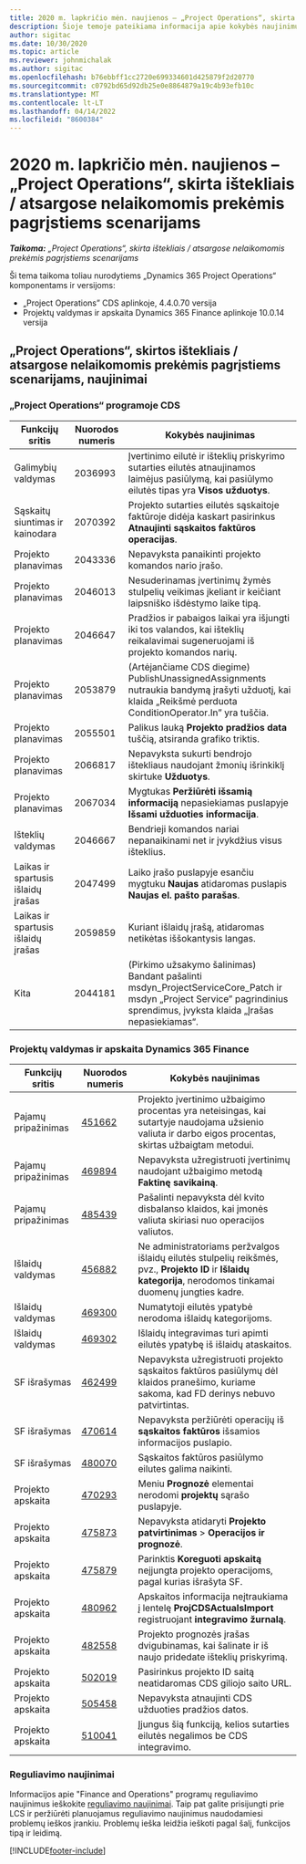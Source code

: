 ```yaml
---
title: 2020 m. lapkričio mėn. naujienos – „Project Operations“, skirta ištekliais / atsargose nelaikomomis prekėmis pagrįstiems scenarijams
description: Šioje temoje pateikiama informacija apie kokybės naujinimus, pasiekiamus 2020 m. lapkričio mėn. „Project Operations Lite”, skirta ištekliais / atsargose nelaikomomis prekėmis pagrįstiems scenarijams.
author: sigitac
ms.date: 10/30/2020
ms.topic: article
ms.reviewer: johnmichalak
ms.author: sigitac
ms.openlocfilehash: b76ebbff1cc2720e699334601d425879f2d20770
ms.sourcegitcommit: c0792bd65d92db25e0e8864879a19c4b93efb10c
ms.translationtype: MT
ms.contentlocale: lt-LT
ms.lasthandoff: 04/14/2022
ms.locfileid: "8600384"
---
```

# <a name="whats-new-november-2020---project-operations-for-resourcenon-stocked-based-scenarios"></a>2020 m. lapkričio mėn. naujienos – „Project Operations“, skirta ištekliais / atsargose nelaikomomis prekėmis pagrįstiems scenarijams

_**Taikoma:** „Project Operations“, skirta ištekliais / atsargose nelaikomomis prekėmis pagrįstiems scenarijams_

Ši tema taikoma toliau nurodytiems „Dynamics 365 Project Operations“ komponentams ir versijoms:

- „Project Operations” CDS aplinkoje, 4.4.0.70 versija
- Projektų valdymas ir apskaita Dynamics 365 Finance aplinkoje 10.0.14 versija

## <a name="updates-to-project-operations-for-resource-non-stocked-based-scenarios"></a>„Project Operations“, skirtos ištekliais / atsargose nelaikomomis prekėmis pagrįstiems scenarijams, naujinimai

### <a name="project-operations-on-cds"></a>„Project Operations“ programoje CDS

| Funkcijų sritis                 | Nuorodos numeris | Kokybės naujinimas                                                                                                                                                                    |
|------------------------------|------------------|-----------------------------------------------------------------------------------------------------------------------------------------------------------------------------------|
|  Galimybių valdymas       | 2036993          | Įvertinimo eilutė ir išteklių priskyrimo sutarties eilutės atnaujinamos laimėjus pasiūlymą, kai pasiūlymo eilutės tipas yra **Visos užduotys**.                                                 |
| Sąskaitų siuntimas ir kainodara          | 2070392          | Projekto sutarties eilutės sąskaitoje faktūroje didėja kaskart pasirinkus **Atnaujinti sąskaitos faktūros operacijas**.                                                                         |
| Projekto planavimas             | 2043336          | Nepavyksta panaikinti projekto komandos nario įrašo.                                                                                                                                  |
| Projekto planavimas             | 2046013          | Nesuderinamas įvertinimų žymės stulpelių veikimas įkeliant ir keičiant laipsniško išdėstymo laike tipą.                                                                                   |
| Projekto planavimas             | 2046647          | Pradžios ir pabaigos laikai yra išjungti iki tos valandos, kai išteklių reikalavimai sugeneruojami iš projekto komandos narių.                                                                      |
| Projekto planavimas             | 2053879          | (Artėjančiame CDS diegime) PublishUnassignedAssignments nutraukia bandymą įrašyti užduotį, kai klaida „Reikšmė perduota ConditionOperator.In” yra tuščia.                       |
| Projekto planavimas             | 2055501          | Palikus lauką **Projekto pradžios data** tuščią, atsiranda grafiko triktis.                                                                                                      |
| Projekto planavimas             | 2066817          | Nepavyksta sukurti bendrojo ištekliaus naudojant žmonių išrinkiklį skirtuke **Užduotys**.                                                                                                   |
| Projekto planavimas             | 2067034          | Mygtukas **Peržiūrėti išsamią informaciją** nepasiekiamas puslapyje **Išsami užduoties informacija**.                                                                                                       |
| Išteklių valdymas          | 2046667          | Bendrieji komandos nariai nepanaikinami net ir įvykdžius visus išteklius.                                                                                                    |
| Laikas ir spartusis išlaidų įrašas | 2047499          | Laiko įrašo puslapyje esančiu mygtuku **Naujas** atidaromas puslapis **Naujas el. pašto parašas**.                                                                                               |
| Laikas ir spartusis išlaidų įrašas | 2059859          | Kuriant išlaidų įrašą, atidaromas netikėtas iššokantysis langas.                                                                                                                         |
| Kita                        | 2044181          | (Pirkimo užsakymo šalinimas) Bandant pašalinti msdyn_ProjectServiceCore_Patch ir msdyn „Project Service” pagrindinius sprendimus, įvyksta klaida „Įrašas nepasiekiamas“.  |

### <a name="project-management-and-accounting-in-dynamics-365-finance"></a>Projektų valdymas ir apskaita Dynamics 365 Finance

| Funkcijų sritis        | Nuorodos numeris | Kokybės naujinimas                                                                                                                                                            |
|---------------------|------------------|---------------------------------------------------------------------------------------------------------------------------------------------------------------------------|
| Pajamų pripažinimas | [451662](https://fix.lcs.dynamics.com/Issue/Details/?bugId=451662)           | Projekto įvertinimo užbaigimo procentas yra neteisingas, kai sutartyje naudojama užsienio valiuta ir darbo eigos procentas, skirtas užbaigtam metodui.                     |
| Pajamų pripažinimas | [469894](https://fix.lcs.dynamics.com/Issue/Details/?bugId=469894)           | Nepavyksta užregistruoti įvertinimų naudojant užbaigimo metodą **Faktinę savikainą**.                                                                                                    |
| Pajamų pripažinimas | [485439](https://fix.lcs.dynamics.com/Issue/Details/?bugId=485439)           | Pašalinti nepavyksta dėl kvito disbalanso klaidos, kai įmonės valiuta skiriasi nuo operacijos valiutos.                                              |
| Išlaidų valdymas  | [456882](https://fix.lcs.dynamics.com/Issue/Details/?bugId=456822)           | Ne administratoriams peržvalgos išlaidų eilutės stulpelių reikšmės, pvz., **Projekto ID** ir **Išlaidų kategorija**, nerodomos tinkamai duomenų jungties kadre. |
| Išlaidų valdymas  | [469300](https://fix.lcs.dynamics.com/Issue/Details/?bugId=469300)           | Numatytoji eilutės ypatybė nerodoma išlaidų kategorijoms.                                                                                                         |
| Išlaidų valdymas  | [469302](https://fix.lcs.dynamics.com/Issue/Details/?bugId=469302)           | Išlaidų integravimas turi apimti eilutės ypatybę iš išlaidų ataskaitos.                                                                                             |
| SF išrašymas           | [462499](https://fix.lcs.dynamics.com/Issue/Details/?bugId=462499)           | Nepavyksta užregistruoti projekto sąskaitos faktūros pasiūlymų dėl klaidos pranešimo, kuriame sakoma, kad FD derinys nebuvo patvirtintas.                                                    |
| SF išrašymas           | [470614](https://fix.lcs.dynamics.com/Issue/Details/?bugId=470614)           | Nepavyksta peržiūrėti operacijų iš **sąskaitos faktūros** išsamios informacijos puslapio.                                                                                                              |
| SF išrašymas           | [480070](https://fix.lcs.dynamics.com/Issue/Details/?bugId=480070)           | Sąskaitos faktūros pasiūlymo eilutes galima naikinti.                                                                                                                                  |
| Projekto apskaita  | [470293](https://fix.lcs.dynamics.com/Issue/Details/?bugId=470293)           | Meniu **Prognozė** elementai nerodomi **projektų** sąrašo puslapyje.                                                                                                   |
| Projekto apskaita  | [475873](https://fix.lcs.dynamics.com/Issue/Details/?bugId=475873)           | Nepavyksta atidaryti **Projekto patvirtinimas**   > **Operacijos ir prognozė**.                                                                                                       |
| Projekto apskaita  | [475879](https://fix.lcs.dynamics.com/Issue/Details/?bugId=475879)           | Parinktis **Koreguoti apskaitą** neįjungta projekto operacijoms, pagal kurias išrašyta SF.                                                                                                  |
| Projekto apskaita  | [480962](https://fix.lcs.dynamics.com/Issue/Details/?bugId=480962)           | Apskaitos informacija neįtraukiama į lentelę **ProjCDSActualsImport** registruojant **integravimo žurnalą**.                                                  |
| Projekto apskaita  | [482558](https://fix.lcs.dynamics.com/Issue/Details/?bugId=482558)           | Projekto prognozės įrašas dvigubinamas, kai šalinate ir iš naujo pridedate išteklių priskyrimą.                                                                            |
| Projekto apskaita  | [502019](https://fix.lcs.dynamics.com/Issue/Details/?bugId=502019)           | Pasirinkus projekto ID saitą neatidaromas CDS giliojo saito URL.                                                                                                         |
| Projekto apskaita  | [505458](https://fix.lcs.dynamics.com/Issue/Details/?bugId=505458)           | Nepavyksta atnaujinti CDS užduoties pradžios datos.                                                                                                                           |
| Projekto apskaita  | [510041](https://fix.lcs.dynamics.com/Issue/Details/?bugId=510041)           | Įjungus šią funkciją, kelios sutarties eilutės negalimos be CDS integravimo.                                                                                   |

### <a name="regulatory-updates"></a>Reguliavimo naujinimai
Informacijos apie "Finance and Operations" programų reguliavimo naujinimus ieškokite [reguliavimo naujinimai](/dynamics365/finance/localizations/regulatory-updates). Taip pat galite prisijungti prie LCS ir peržiūrėti planuojamus reguliavimo naujinimus naudodamiesi problemų ieškos įrankiu. Problemų ieška leidžia ieškoti pagal šalį, funkcijos tipą ir leidimą.


[!INCLUDE[footer-include](../includes/footer-banner.md)]